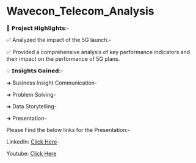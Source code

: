 # Wavecon_Telecom_Analysis

🚀 **𝗣𝗿𝗼𝗷𝗲𝗰𝘁 𝗛𝗶𝗴𝗵𝗹𝗶𝗴𝗵𝘁𝘀**:\-

✅ Analyzed the impact of the 5G launch.\-

✅ Provided a comprehensive analysis of key 
performance indicators and their impact on the 
performance of 5G plans.

💡 **𝗜𝗻𝘀𝗶𝗴𝗵𝘁𝘀 𝗚𝗮𝗶𝗻𝗲𝗱:**\-

➜ Business Insight Communication\-

➜ Problem Solving\-

➜ Data Storytelling\-

➜ Presentation\-


 Please Find the below links for the Presentation:\-
 
LinkedIn: [Click Here](https://www.linkedin.com/posts/lohithamada_codebasicsvirtualinternship-codebasics-dataanalytics-activity-7251913433539883008-GJGw?utm_source=share&utm_medium=member_desktop)\-

Youtube: [Click Here](https://youtu.be/1dOymb5I1LM)
